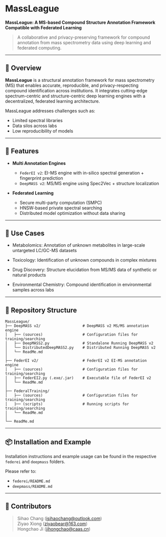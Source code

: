 # MassLeague

**MassLeague: A MS-based Compound Structure Annotation Framework Compatible with Federated Learning**

> A collaborative and privacy-preserving framework for compound annotation from mass spectrometry data using deep learning and federated computing.

---

## 🧬 Overview

**MassLeague** is a structural annotation framework for mass spectrometry (MS) that enables accurate, reproducible, and privacy-respecting compound identification across institutions. It integrates cutting-edge spectrum-centric and structure-centric deep learning engines with a decentralized, federated learning architecture.

MassLeague addresses challenges such as:
- Limited spectral libraries  
- Data silos across labs  
- Low reproducibility of models  

---


## 🚀 Features

- **Multi Annotation Engines**
  - `FederEI v2`: EI-MS engine with in-silico spectral generation + fingerprint prediction
  - `DeepMASS v2`: MS/MS engine using Spec2Vec + structure localization

- **Federated Learning**
  - Secure multi-party computation (SMPC)
  - HNSW-based private spectral searching
  - Distributed model optimization without data sharing

---

## 🧪 Use Cases

- Metabolomics: Annotation of unknown metabolites in large-scale untargeted LC/GC-MS datasets

- Toxicology: Identification of unknown compounds in complex mixtures

- Drug Discovery: Structure elucidation from MS/MS data of synthetic or natural products

- Environmental Chemistry: Compound identification in environmental samples across labs

---

## 📂 Repository Structure

    MassLeague/
    ├── DeepMASS v2/                   # DeepMASS v2 MS/MS annotation engine
    │   ├── (sources)                  # Configuration files for training/searching
    │   ├── DeepMASS2.py               # Standalone Running DeepMASS v2
    │   └── DistributedDeepMASS2.py    # Distributed Running DeepMASS v2
    │   └── ReadMe.md 
    │
    ├── FederEI v2/                    # FederEI v2 EI-MS annotation engine
    │   ├── (sources)                  # Configuration files for training/searching
    │   ├── FederEI2.py (.exe/.jar)    # Executable file of FederEI v2
    │   └── ReadMe.md
    │
    ├── FederalTraining/
    │   ├── (sources)                  # Configuration files for training/searching
    │   ├── (scripts)                  # Running scripts for training/searching
    │   └── ReadMe.md
    │
    └── ReadMe.md
    
---

## 📦 Installation and Example

Installation instructions and example usage can be found in the respective `federei` and `deepmass` folders.

Please refer to:  
- `federei/README.md`  
- `deepmass/README.md`

---

## 👥 Contributors

  > Sihao Chang (isihaochang@outlook.com)    
  > Ziyao Xiong (ziyaobear@163.com)      
  > Hongchao Ji (jihongchao@caas.cn)
